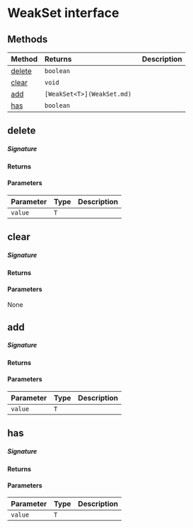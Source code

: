 # WeakSet<T> interface








## Methods

| Method	   |  Returns	| Description|
|:-------------|:-------|:-----------|
|[delete](#delete)      | `boolean `|  |
|[clear](#clear)      | `void `|  |
|[add](#add)      | `[WeakSet<T>](WeakSet.md) `|  |
|[has](#has)      | `boolean `|  |



## delete



##### Signature

#### Returns

#### Parameters


| Parameter	   | Type    | Description |
|:-------------|:---------------|:------------|
| `value`    | `T` |  |


## clear



##### Signature

#### Returns

#### Parameters
None


## add



##### Signature

#### Returns

#### Parameters


| Parameter	   | Type    | Description |
|:-------------|:---------------|:------------|
| `value`    | `T` |  |


## has



##### Signature

#### Returns

#### Parameters


| Parameter	   | Type    | Description |
|:-------------|:---------------|:------------|
| `value`    | `T` |  |

